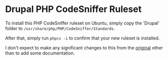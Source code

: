 Drupal PHP CodeSniffer Ruleset
===

To install this PHP CodeSniffer ruleset on Ubuntu, simply copy the 'Drupal' folder to `/usr/share/php/PHP/CodeSniffer/Standards`.

After that, simply run `phpcs -i` to confirm that your new ruleset is installed.

I don't expect to make any significant changes to this from the [original](https://github.com/Ishino/Drupal-PHP-CodeSniffer-ruleset) other than to add some documentation.